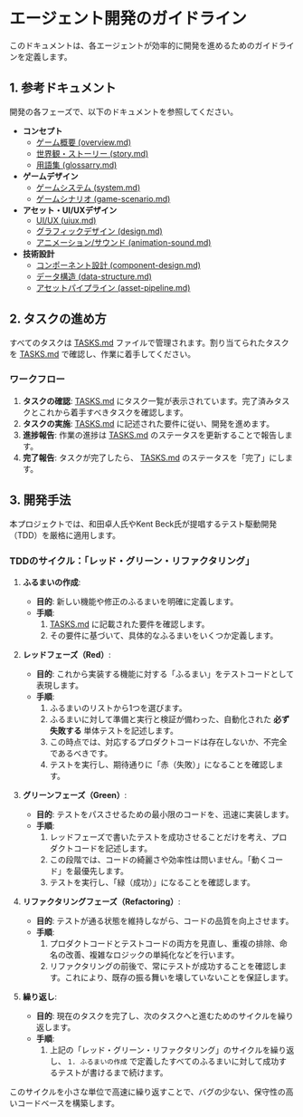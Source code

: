 # エージェント開発のガイドライン

このドキュメントは、各エージェントが効率的に開発を進めるためのガイドラインを定義します。

## 1. 参考ドキュメント

開発の各フェーズで、以下のドキュメントを参照してください。

*   **コンセプト**
    *   [ゲーム概要 (overview.md)](docs/dev/overview.md)
    *   [世界観・ストーリー (story.md)](docs/dev/story.md)
    *   [用語集 (glossarry.md)](docs/dev/glossary.md)
*   **ゲームデザイン**
    *   [ゲームシステム (system.md)](docs/dev/system.md)
    *   [ゲームシナリオ (game-scenario.md)](docs/dev/game-scenario.md)
*   **アセット・UI/UXデザイン**
    *   [UI/UX (uiux.md)](docs/dev/uiux.md)
    *   [グラフィックデザイン (design.md)](docs/dev/design.md)
    *   [アニメーション/サウンド (animation-sound.md)](docs/dev/animation-sound.md)
*   **技術設計**
    *   [コンポーネント設計 (component-design.md)](docs/dev/component-design.md)
    *   [データ構造 (data-structure.md)](docs/dev/data-structure.md)
    *   [アセットパイプライン (asset-pipeline.md)](docs/dev/asset-pipeline.md)

## 2. タスクの進め方

すべてのタスクは [TASKS.md](TASKS.md) ファイルで管理されます。割り当てられたタスクを [TASKS.md](TASKS.md) で確認し、作業に着手してください。

### ワークフロー

1.  **タスクの確認**: [TASKS.md](TASKS.md) にタスク一覧が表示されています。完了済みタスクとこれから着手すべきタスクを確認します。
2.  **タスクの実施**: [TASKS.md](TASKS.md) に記述された要件に従い、開発を進めます。
3.  **進捗報告**: 作業の進捗は [TASKS.md](TASKS.md) のステータスを更新することで報告します。
4.  **完了報告**: タスクが完了したら、 [TASKS.md](TASKS.md) のステータスを「完了」にします。

## 3. 開発手法

本プロジェクトでは、和田卓人氏やKent Beck氏が提唱するテスト駆動開発（TDD）を厳格に適用します。

### TDDのサイクル：「レッド・グリーン・リファクタリング」

1.  **ふるまいの作成**:
    *   **目的**: 新しい機能や修正のふるまいを明確に定義します。
    *   **手順**:
        1.  [TASKS.md](TASKS.md) に記載された要件を確認します。
        2.  その要件に基づいて、具体的なふるまいをいくつか定義します。

2.  **レッドフェーズ（Red）**:
    *   **目的**: これから実装する機能に対する「ふるまい」をテストコードとして表現します。
    *   **手順**:
        1.  ふるまいのリストから1つを選びます。
        2.  ふるまいに対して準備と実行と検証が備わった、自動化された **必ず失敗する** 単体テストを記述します。
        3.  この時点では、対応するプロダクトコードは存在しないか、不完全であるべきです。
        4.  テストを実行し、期待通りに「赤（失敗）」になることを確認します。

3.  **グリーンフェーズ（Green）**:
    *   **目的**: テストをパスさせるための最小限のコードを、迅速に実装します。
    *   **手順**:
        1.  レッドフェーズで書いたテストを成功させることだけを考え、プロダクトコードを記述します。
        2.  この段階では、コードの綺麗さや効率性は問いません。「動くコード」を最優先します。
        3.  テストを実行し、「緑（成功）」になることを確認します。

4.  **リファクタリングフェーズ（Refactoring）**:
    *   **目的**: テストが通る状態を維持しながら、コードの品質を向上させます。
    *   **手順**:
        1.  プロダクトコードとテストコードの両方を見直し、重複の排除、命名の改善、複雑なロジックの単純化などを行います。
        2.  リファクタリングの前後で、常にテストが成功することを確認します。これにより、既存の振る舞いを壊していないことを保証します。

5.  **繰り返し**:
    *   **目的**: 現在のタスクを完了し、次のタスクへと進むためのサイクルを繰り返します。
    *   **手順**:
        1.  上記の「レッド・グリーン・リファクタリング」のサイクルを繰り返し、 `1. ふるまいの作成` で定義したすべてのふるまいに対して成功するテストが書けるまで続けます。

このサイクルを小さな単位で高速に繰り返すことで、バグの少ない、保守性の高いコードベースを構築します。
